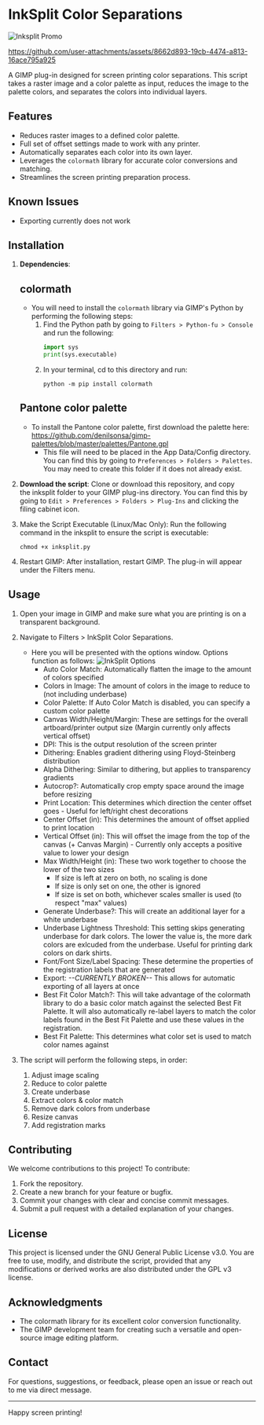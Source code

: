 # InkSplit Color Separations
![Inksplit Promo](https://github.com/user-attachments/assets/85098dbb-b7e2-4600-968b-3c8fee73b066)

https://github.com/user-attachments/assets/8662d893-19cb-4474-a813-16ace795a925

A GIMP plug-in designed for screen printing color separations. This script takes a raster image and a color palette as input, reduces the image to the palette colors, and separates the colors into individual layers. 

## Features
- Reduces raster images to a defined color palette.
- Full set of offset settings made to work with any printer.
- Automatically separates each color into its own layer.
- Leverages the `colormath` library for accurate color conversions and matching.
- Streamlines the screen printing preparation process.

## Known Issues
- Exporting currently does not work

## Installation
1. **Dependencies**:  
   ## colormath
   - You will need to install the `colormath` library via GIMP's Python by performing the following steps:
        1. Find the Python path by going to `Filters > Python-fu > Console` and run the following:
           ```python
           import sys
           print(sys.executable)
           ```
        2. In your terminal, cd to this directory and run:
           ```
           python -m pip install colormath
           ```
   ## Pantone color palette
   - To install the Pantone color palette, first download the palette here: https://github.com/denilsonsa/gimp-palettes/blob/master/palettes/Pantone.gpl
      - This file will need to be placed in the App Data/Config directory. You can find this by going to `Preferences > Folders > Palettes`. You may need to create this folder if it does not already exist.
2. **Download the script**:
   Clone or download this repository, and copy the inksplit folder to your GIMP plug-ins directory. You can find this by going to `Edit > Preferences > Folders > Plug-Ins` and clicking the filing cabinet icon.
   
3. Make the Script Executable (Linux/Mac Only):
   Run the following command in the inksplit to ensure the script is executable:
   ```
   chmod +x inksplit.py
   ```
4. Restart GIMP:
   After installation, restart GIMP. The plug-in will appear under the Filters menu.

## Usage

1. Open your image in GIMP and make sure what you are printing is on a transparent background.
2. Navigate to Filters > InkSplit Color Separations.
   - Here you will be presented with the options window. Options function as follows:
      ![InkSplit Options](https://github.com/user-attachments/assets/b4ba46b4-4215-4ad4-91ac-efc6ff73a223)
      - Auto Color Match: Automatically flatten the image to the amount of colors specified
      - Colors in Image: The amount of colors in the image to reduce to (not including underbase)
      - Color Palette: If Auto Color Match is disabled, you can specify a custom color palette
      - Canvas Width/Height/Margin: These are settings for the overall artboard/printer output size (Margin currently only affects vertical offset)
      - DPI: This is the output resolution of the screen printer
      - Dithering: Enables gradient dithering using Floyd-Steinberg distribution
      - Alpha Dithering: Similar to dithering, but applies to transparency gradients
      - Autocrop?: Automatically crop empty space around the image before resizing
      - Print Location: This determines which direction the center offset goes - Useful for left/right chest decorations
      - Center Offset (in): This determines the amount of offset applied to print location
      - Vertical Offset (in): This will offset the image from the top of the canvas (+ Canvas Margin) - Currently only accepts a positive value to lower your design
      - Max Width/Height (in): These two work together to choose the lower of the two sizes
         - If size is left at zero on both, no scaling is done
         - If size is only set on one, the other is ignored
         - If size is set on both, whichever scales smaller is used (to respect "max" values)
      - Generate Underbase?: This will create an additional layer for a white underbase
      - Underbase Lightness Threshold: This setting skips generating underbase for dark colors. The lower the value is, the more dark colors are exlcuded from the underbase. Useful for printing dark colors on dark shirts.
      - Font/Font Size/Label Spacing: These determine the properties of the registration labels that are generated
      - Export: *--CURRENTLY BROKEN--* This allows for automatic exporting of all layers at once
      - Best Fit Color Match?: This will take advantage of the colormath library to do a basic color match against the selected Best Fit Palette. It will also automatically re-label layers to match the color labels found in the Best Fit Palette and use these values in the registration.
      - Best Fit Palette: This determines what color set is used to match color names against

4. The script will perform the following steps, in order:
   1. Adjust image scaling
   2. Reduce to color palette
   3. Create underbase
   4. Extract colors & color match
   5. Remove dark colors from underbase
   6. Resize canvas
   7. Add registration marks

## Contributing

We welcome contributions to this project! To contribute:

1. Fork the repository.
2. Create a new branch for your feature or bugfix.
3. Commit your changes with clear and concise commit messages.
4. Submit a pull request with a detailed explanation of your changes.

## License
This project is licensed under the GNU General Public License v3.0. You are free to use, modify, and distribute the script, provided that any modifications or derived works are also distributed under the GPL v3 license.

## Acknowledgments
- The colormath library for its excellent color conversion functionality.
- The GIMP development team for creating such a versatile and open-source image editing platform.

## Contact
For questions, suggestions, or feedback, please open an issue or reach out to me via direct message.

---

Happy screen printing!
